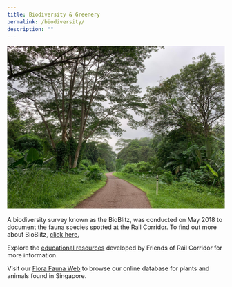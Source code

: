 ```yaml
---
title: Biodiversity & Greenery
permalink: /biodiversity/
description: ""
---
```

![rail corridor greenery](/images/RC%20Central/Central_path4_IMG-20210521-WA0011.jpg)

A biodiversity survey known as the BioBlitz, was conducted on May 2018 to document the fauna species spotted at the Rail Corridor. To find out more about BioBlitz, [click here.](https://www.nparks.gov.sg/biodiversity/community-in-nature-initiative/bioblitz)

Explore the [educational resources](https://nparks-test1-staging.netlify.app/resource/education-links/s) developed by Friends of Rail Corridor for more information. 


Visit our [Flora Fauna Web](https://www.nparks.gov.sg/florafaunaweb) to browse our online database for plants and animals found in Singapore.